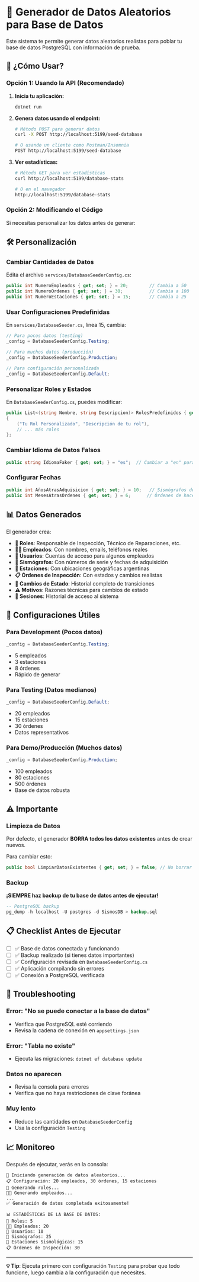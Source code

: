 # 🌱 Generador de Datos Aleatorios para Base de Datos

Este sistema te permite generar datos aleatorios realistas para poblar tu base de datos PostgreSQL con información de prueba.

## 🚀 ¿Cómo Usar?

### Opción 1: Usando la API (Recomendado)

1. **Inicia tu aplicación:**

   ```bash
   dotnet run
   ```

2. **Genera datos usando el endpoint:**

   ```bash
   # Método POST para generar datos
   curl -X POST http://localhost:5199/seed-database

   # O usando un cliente como Postman/Insomnia
   POST http://localhost:5199/seed-database
   ```

3. **Ver estadísticas:**

   ```bash
   # Método GET para ver estadísticas
   curl http://localhost:5199/database-stats

   # O en el navegador
   http://localhost:5199/database-stats
   ```

### Opción 2: Modificando el Código

Si necesitas personalizar los datos antes de generar:

## 🛠️ Personalización

### Cambiar Cantidades de Datos

Edita el archivo `services/DatabaseSeederConfig.cs`:

```csharp
public int NumeroEmpleados { get; set; } = 20;        // Cambia a 50
public int NumeroOrdenes { get; set; } = 30;          // Cambia a 100
public int NumeroEstaciones { get; set; } = 15;       // Cambia a 25
```

### Usar Configuraciones Predefinidas

En `services/DatabaseSeeder.cs`, línea 15, cambia:

```csharp
// Para pocos datos (testing)
_config = DatabaseSeederConfig.Testing;

// Para muchos datos (producción)
_config = DatabaseSeederConfig.Production;

// Para configuración personalizada
_config = DatabaseSeederConfig.Default;
```

### Personalizar Roles y Estados

En `DatabaseSeederConfig.cs`, puedes modificar:

```csharp
public List<(string Nombre, string Descripcion)> RolesPredefinidos { get; set; } = new()
{
    ("Tu Rol Personalizado", "Descripción de tu rol"),
    // ... más roles
};
```

### Cambiar Idioma de Datos Falsos

```csharp
public string IdiomaFaker { get; set; } = "es";  // Cambiar a "en" para inglés
```

### Configurar Fechas

```csharp
public int AñosAtrasAdquisicion { get; set; } = 10;   // Sismógrafos de hace X años
public int MesesAtrasOrdenes { get; set; } = 6;      // Órdenes de hace X meses
```

## 📊 Datos Generados

El generador crea:

- **👥 Roles**: Responsable de Inspección, Técnico de Reparaciones, etc.
- **👨‍💼 Empleados**: Con nombres, emails, teléfonos reales
- **👤 Usuarios**: Cuentas de acceso para algunos empleados
- **📡 Sismógrafos**: Con números de serie y fechas de adquisición
- **🏢 Estaciones**: Con ubicaciones geográficas argentinas
- **📋 Órdenes de Inspección**: Con estados y cambios realistas
- **🔄 Cambios de Estado**: Historial completo de transiciones
- **⚠️ Motivos**: Razones técnicas para cambios de estado
- **🔐 Sesiones**: Historial de acceso al sistema

## 🎯 Configuraciones Útiles

### Para Development (Pocos datos)

```csharp
_config = DatabaseSeederConfig.Testing;
```

- 5 empleados
- 3 estaciones
- 8 órdenes
- Rápido de generar

### Para Testing (Datos medianos)

```csharp
_config = DatabaseSeederConfig.Default;
```

- 20 empleados
- 15 estaciones
- 30 órdenes
- Datos representativos

### Para Demo/Producción (Muchos datos)

```csharp
_config = DatabaseSeederConfig.Production;
```

- 100 empleados
- 80 estaciones
- 500 órdenes
- Base de datos robusta

## ⚠️ Importante

### Limpieza de Datos

Por defecto, el generador **BORRA todos los datos existentes** antes de crear nuevos.

Para cambiar esto:

```csharp
public bool LimpiarDatosExistentes { get; set; } = false; // No borrar datos existentes
```

### Backup

**¡SIEMPRE haz backup de tu base de datos antes de ejecutar!**

```sql
-- PostgreSQL backup
pg_dump -h localhost -U postgres -d SismosDB > backup.sql
```

## 📋 Checklist Antes de Ejecutar

- [ ] ✅ Base de datos conectada y funcionando
- [ ] ✅ Backup realizado (si tienes datos importantes)
- [ ] ✅ Configuración revisada en `DatabaseSeederConfig.cs`
- [ ] ✅ Aplicación compilando sin errores
- [ ] ✅ Conexión a PostgreSQL verificada

## 🐛 Troubleshooting

### Error: "No se puede conectar a la base de datos"

- Verifica que PostgreSQL esté corriendo
- Revisa la cadena de conexión en `appsettings.json`

### Error: "Tabla no existe"

- Ejecuta las migraciones: `dotnet ef database update`

### Datos no aparecen

- Revisa la consola para errores
- Verifica que no haya restricciones de clave foránea

### Muy lento

- Reduce las cantidades en `DatabaseSeederConfig`
- Usa la configuración `Testing`

## 📈 Monitoreo

Después de ejecutar, verás en la consola:

```
🌱 Iniciando generación de datos aleatorios...
📋 Configuración: 20 empleados, 30 órdenes, 15 estaciones
👥 Generando roles...
👨‍💼 Generando empleados...
...
✅ Generación de datos completada exitosamente!

📊 ESTADÍSTICAS DE LA BASE DE DATOS:
👥 Roles: 5
👨‍💼 Empleados: 20
👤 Usuarios: 10
📡 Sismógrafos: 25
🏢 Estaciones Sismológicas: 15
📋 Órdenes de Inspección: 30
```

---

**💡 Tip**: Ejecuta primero con configuración `Testing` para probar que todo funcione, luego cambia a la configuración que necesites.
